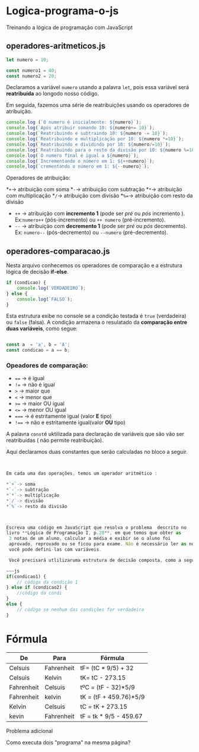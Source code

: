 # Logica-programa-o-js
Treinando a lógica de programação com JavaScript

## operadores-aritmeticos.js 

~~~~js
let numero = 10;
~~~~

~~~js
const numero1 = 40;
const numero2 = 20;

~~~

Declaramos a variável `numero` usando a palavra `let`, pois essa
variável será **reatribuída** ao longodo nosso código.

Em seguida, fazemos uma série de reatribuições usando os operadores
de atribuição.

~~~js
console.log (`O numero é inicialmente: ${numero}`);
console.log(`Após atribuir somando 10: ${numero+= 10}`);
console.log(`Reatribuindo e subtraindo 10: ${numero -= 10}`);
console.log(`Reatribuindo e multiplicação por 10: ${numero *=10}`);
console.log(`Reatribuindo e dividindo por 10: ${numero/=10}`);
console.log(`Reatribuindo para o resto da divisão por 10: ${numero %=10}`);
console.log(`O numero final é igual a ${numero}`);
console.log(`Incrementando o número em 1: ${++numero}`);
console,log(`crementando o número em 1: ${--numero}`);
~~~


Operadores de atribuição:

*`+`-> atribuição com soma 
*`-`-> atribuição com subtração
*`*`-> atribuição com multiplicação
*`/`-> atribuição com divisão
*`%=`-> atribuição com resto da divisão
* `++` -> atribuição com **incremento 1**  (pode ser *pré* ou *pós* incremento ). Ex:`numero++` (pós-incremento) ou `++ numero` (pré-incremento).
* `--` -> atribuição com **decremento 1** (pode ser *pré* ou *pós* decremento). Ex: `numero--` (pós-decremento) ou `--numero` (pré-decremento).

## operadores-comparacao.js

Nesta arquivo conhecemos os operadores de comparação e a estrutura lógica de decisão **if-else**.

~~~js
if (condicao) {
    console.log(`VERDADEIRO`);
} else {
    console.log(`FALSO`);
}
~~~

Esta estrutura exibe no console se a condição testada é `true` (verdadeira) ou `false` (falsa). A condição armazena o resulatado da **comparação entre duas variáveis**, como segue:

~~~js

const a  = 'a', b = 'A';
const condicao = a == b;
~~~

### Opeadores de comparação:

* `==` -> é igual
* `!=` -> não é igual
* `>` -> maior que
* `<` -> menor que
* `>=` -> maior OU igual
* `<=` -> menor OU igual
* `===` -> é estritamente igual (valor **E** tipo)
* `!==` -> não e estritamente igual(valor **OU** tipo)





A palavra `const`é uktilizada para declaração de variáveis que são vão ser reatribuídas ( não permite reatribuição).

Aqui declaramos duas constantes que serão calculadas no bloco a seguir.

~~~js

 
Em cada uma das operações, temos um operador aritmético :

*`+`-> soma 
*`-`-> subtração
*`*`-> multiplicação
*`/`-> divisão
*`%`-> resto da divisão



Escreva uma código em JavaScript que resolva o problema  descrito no 
livro **Lógica de Programação I, p.20**, em que temos que obter as
 3 notas de um aluno, calcular a média e exibir se o aluno foi
 aprovado, reprovado ou se ficou para exame. Não é necessário ler as notas,
 você pode defini-las com variáveis.

 Você precisará utlilizaruma estrutura de decisão composta, como a seguir:

~~~js
if(condicao1) {
    // código da condição 1 
} else if (condicao2) {
    //código da condi
}
else {
    // código se nenhum das condições for verdadeira
}
~~~




 


# Fórmula 

De      | Para | Fórmula
    --- |  ----|--- 
Celsuis | Fahrenheit | tF= (tC * 9/5) + 32
Celsuis | Kelvin     | tK= tC - 273.15
Fahrenheit | Celsuis | tºC = (tF - 32)*5/9
Fahrenheit | kelvin  | tK = (tF + 459.76)*5/9
Kelvin     | Celsuis | tC = tK + 273.15
kevin      | Fahrenheit | tF = tk * 9/5 - 459.67

Problema adicional 

Como executa dois "programa" na mesma página?








 



